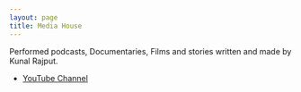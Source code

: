 ```yaml
---
layout: page
title: Media House
---
```


Performed podcasts, Documentaries, Films and stories written and made by Kunal Rajput.

- [YouTube Channel](https://youtube.com/@poppedia)
